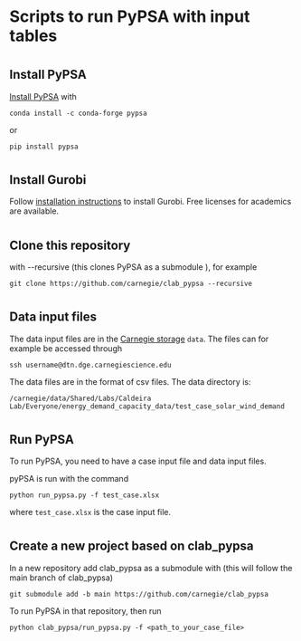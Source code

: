 # Scripts to run PyPSA with input tables

#
## Install PyPSA

[Install PyPSA](https://pypsa.readthedocs.io/en/latest/installation.html) with

```conda install -c conda-forge pypsa```

or 

```pip install pypsa```

#
## Install Gurobi

Follow [installation instructions](https://www.gurobi.com/documentation/10.0/quickstart_windows/cs_python_installation_opt.html) to install Gurobi. Free licenses for academics are available.

#
## Clone this repository 

with --recursive (this clones PyPSA as a submodule ), for example

```git clone https://github.com/carnegie/clab_pypsa --recursive```

#
## Data input files

The data input files are in the [Carnegie storage](https://carnegiescience.freshservice.com/support/solutions/articles/3000028580-data-storage-strategy) `data`. 
The files can for example be accessed through

```ssh username@dtn.dge.carnegiescience.edu```

The data files are in the format of csv files. The data directory is:

```/carnegie/data/Shared/Labs/Caldeira Lab/Everyone/energy_demand_capacity_data/test_case_solar_wind_demand```

#
## Run PyPSA

To run PyPSA, you need to have a case input file and data input files.

pyPSA is run with the command

```python run_pypsa.py -f test_case.xlsx```

where `test_case.xlsx` is the case input file.

#
## Create a new project based on clab_pypsa

In a new repository add clab_pypsa as a submodule with (this will follow the main branch of clab_pypsa)

```git submodule add -b main https://github.com/carnegie/clab_pypsa```

To run PyPSA in that repository, then run

```python clab_pypsa/run_pypsa.py -f <path_to_your_case_file>```

